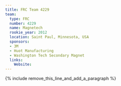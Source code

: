 ```yaml
---
title: FRC Team 4229
team:
  type: FRC
  number: 4229
  name: Magnetech
  rookie_year: 2012
  location: Saint Paul, Minnesota, USA
  sponsors:
  - 3M
  - Huot Manufacturing
  - Washington Tech Secondary Magnet
  links:
    Website:
---
```


{% include remove_this_line_and_add_a_paragraph %}